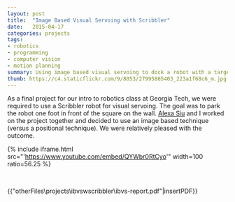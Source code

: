 ```yaml
---
layout: post
title:  "Image Based Visual Servoing with Scribbler"
date:   2015-04-17
categories: projects
tags:
- robotics
- programming
- computer vision
- motion planning
summary: Using image based visual servoing to dock a robot with a target
thumb: https://c4.staticflickr.com/9/8053/27995865403_223a1f68c6_m.jpg
---
```

As a final project for our intro to robotics class at Georgia Tech, we were required to use a Scribbler robot for visual servoing. The goal was to park the robot one foot in front of the square on the wall. [Alexa Siu](http://alexasiu.com/ibvs.html) and I worked on the project together and decided to use an image based technique (versus a positional technique). We were relatively pleased with the outcome.

{% include iframe.html src="'https://www.youtube.com/embed/QYWbr0RtCyo'" width=100 ratio=56.25 %}

<br/>

{{"otherFiles\projects\ibvswscribbler\ibvs-report.pdf"|insertPDF}}
